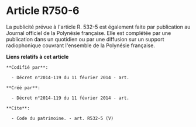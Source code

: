 # Article R750-6

La publicité prévue à l'article R. 532-5 est également faite par publication au Journal officiel de la Polynésie française.
Elle est complétée par une publication dans un quotidien ou par une diffusion sur un support radiophonique couvrant
l'ensemble de la Polynésie française.

**Liens relatifs à cet article**

	**Codifié par**:

	  - Décret n°2014-119 du 11 février 2014 - art.

	**Créé par**:

	  - Décret n°2014-119 du 11 février 2014 - art.

	**Cite**:

	  - Code du patrimoine. - art. R532-5 (V)

